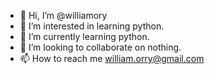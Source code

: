 - 👋 Hi, I’m @williamory
- 👀 I’m interested in learning python.
- 🌱 I’m currently learning python.
- 💞️ I’m looking to collaborate on nothing.
- 📫 How to reach me william.orry@gmail.com

<!---
williamory/williamory is a ✨ special ✨ repository because its `README.md` (this file) appears on your GitHub profile.
You can click the Preview link to take a look at your changes.
--->
